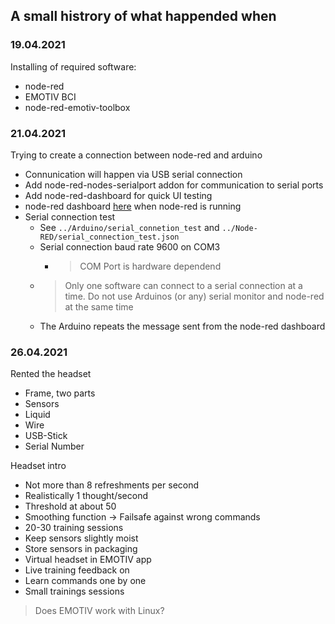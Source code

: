 ## A small histrory of what happended when


### 19.04.2021
Installing of required software:
 - node-red
 - EMOTIV BCI
 - node-red-emotiv-toolbox


### 21.04.2021
Trying to create a connection between node-red and arduino
 - Connunication will happen via USB serial connection
 - Add node-red-nodes-serialport addon for communication to serial ports
 - Add node-red-dashboard for quick UI testing
 - node-red dashboard [here](http://localhost:1880/ui) when node-red is running
 - Serial connection test
    - See `../Arduino/serial_connetion_test` and `../Node-RED/serial_connection_test.json`
    - Serial connection baud rate 9600 on COM3
        - > COM Port is hardware dependend
    - > Only one software can connect to a serial connection at a time. Do not use Arduinos (or any) serial monitor and node-red at the same time
    - The Arduino repeats the message sent from the node-red dashboard


### 26.04.2021
Rented the headset
 - Frame, two parts
 - Sensors
 - Liquid
 - Wire
 - USB-Stick
 - Serial Number

Headset intro
 - Not more than 8 refreshments per second
 - Realistically 1 thought/second
 - Threshold at about 50
 - Smoothing function -> Failsafe against wrong commands
 - 20-30 training sessions
 - Keep sensors slightly moist
 - Store sensors in packaging
 - Virtual headset in EMOTIV app
 - Live training feedback on
 - Learn commands one by one
 - Small trainings sessions

 > Does EMOTIV work with Linux?
